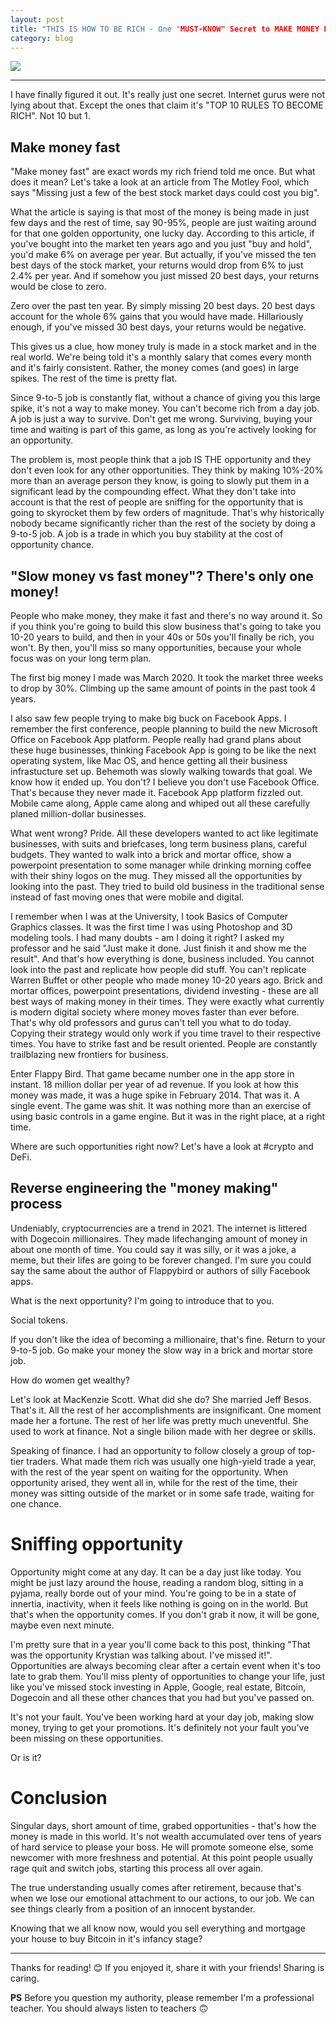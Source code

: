 ```yaml
---
layout: post
title: "THIS IS HOW TO BE RICH - One "MUST-KNOW" Secret to MAKE MONEY FAST"
category: blog
---
```


![](https://d.ibtimes.co.uk/en/full/1571680/sahara-desert.jpg)

---

I have finally figured it out. It's really just one secret. Internet gurus were not lying about that. Except the ones that claim it's "TOP 10 RULES TO BECOME RICH". Not 10 but 1. 

## Make money fast

"Make money fast" are exact words my rich friend told me once. But what does it mean? Let's take a look at an article from The Motley Fool, which says "Missing just a few of the best stock market days could cost you big".

What the article is saying is that most of the money is being made in just few days and the rest of time, say 90-95%, people are just waiting around for that one golden opportunity, one lucky day. According to this article, if you've bought into the market ten years ago and you just "buy and hold", you'd make 6% on average per year. But actually, if you've missed the ten best days of the stock market, your returns would drop from 6% to just 2.4% per year. And if somehow you just missed 20 best days, your returns would be close to zero.

Zero over the past ten year. By simply missing 20 best days. 20 best days account for the whole 6% gains that you would have made. Hillariously enough, if you've missed 30 best days, your returns would be negative.

This gives us a clue, how money truly is made in a stock market and in the real world. We're being told it's a monthly salary that comes every month and it's fairly consistent. Rather, the money comes (and goes) in large spikes. The rest of the time is pretty flat.

Since 9-to-5 job is constantly flat, without a chance of giving you this large spike, it's not a way to make money. You can't become rich from a day job. A job is just a way to survive. Don't get me wrong. Surviving, buying your time and waiting is part of this game, as long as you're actively looking for an opportunity.

The problem is, most people think that a job IS THE opportunity and they don't even look for any other opportunities. They think by making 10%-20% more than an average person they know, is going to slowly put them in a significant lead by the compounding effect. What they don't take into account is that the rest of people are sniffing for the opportunity that is going to skyrocket them by few orders of magnitude. That's why historically nobody became significantly richer than the rest of the society by doing a 9-to-5 job. A job is a trade in which you buy stability at the cost of opportunity chance.

## "Slow money vs fast money"? There's only one money!

People who make money, they make it fast and there's no way around it. So if you think you're going to build this slow business that's going to take you 10-20 years to build, and then in your 40s or 50s you'll finally be rich, you won't. By then, you'll miss so many opportunities, because your whole focus was on your long term plan.

The first big money I made was March 2020. It took the market three weeks to drop by 30%. Climbing up the same amount of points in the past took 4 years.

I also saw few people trying to make big buck on Facebook Apps. I remember the first conference, people planning to build the new Microsoft Office on Facebook App platform. People really had grand plans about these huge businesses, thinking Facebook App is going to be like the next operating system, like Mac OS, and hence getting all their business infrastucture set up. Behemoth was slowly walking towards that goal. We know how it ended up. You don't? I believe you don't use Facebook Office. That's because they never made it. Facebook App platform fizzled out. Mobile came along, Apple came along and whiped out all these carefully planed million-dollar businesses.

What went wrong? Pride. All these developers wanted to act like legitimate businesses, with suits and briefcases, long term business plans, careful budgets. They wanted to walk into a brick and mortar office, show a powerpoint presentation to some manager while drinking morning coffee with their shiny logos on the mug. They missed all the opportunities by looking into the past. They tried to build old business in the traditional sense instead of fast moving ones that were mobile and digital.

I remember when I was at the University, I took Basics of Computer Graphics classes. It was the first time I was using Photoshop and 3D modeling tools. I had many doubts - am I doing it right? I asked my professor and he said "Just make it done. Just finish it and show me the result". And that's how everything is done, business included. You cannot look into the past and replicate how people did stuff. You can't replicate Warren Buffet or other people who made money 10-20 years ago. Brick and mortar offices, powerpoint presentations, dividend investing - these are all best ways of making money in their times. They were exactly what currently is modern digital society where money moves faster than ever before. That's why old professors and gurus can't tell you what to do today. Copying their strategy would only work if you time travel to their respective times. You have to strike fast and be result oriented. People are constantly trailblazing new frontiers for business.

Enter Flappy Bird. That game became number one in the app store in instant. 18 million dollar per year of ad revenue. If you look at how this money was made, it was a huge spike in February 2014. That was it. A single event. The game was shit. It was nothing more than an exercise of using basic controls in a game engine. But it was in the right place, at a right time. 

Where are such opportunities right now? Let's have a look at #crypto and DeFi.

## Reverse engineering the "money making" process

Undeniably, cryptocurrencies are a trend in 2021. The internet is littered with Dogecoin millionaires. They made lifechanging amount of money in about one month of time. You could say it was silly, or it was a joke, a meme, but their lifes are going to be forever changed. I'm sure you could say the same about the author of Flappybird or authors of silly Facebook apps.

What is the next opportunity? I'm going to introduce that to you.

Social tokens.

If you don't like the idea of becoming a millionaire, that's fine. Return to your 9-to-5 job. Go make your money the slow way in a brick and mortar store job.

How do women get wealthy?

Let's look at MacKenzie Scott. What did she do? She married Jeff Besos. That's it. All the rest of her accomplishments are insignificant. One moment made her a fortune. The rest of her life was pretty much uneventful. She used to work at finance. Not a single bilion made with her degree or skills.

Speaking of finance. I had an opportunity to follow closely a group of top-tier traders. What made them rich was usually one high-yield trade a year, with the rest of the year spent on waiting for the opportunity. When opportunity arised, they went all in, while for the rest of the time, their money was sitting outside of the market or in some safe trade, waiting for one chance.

# Sniffing opportunity

Opportunity might come at any day. It can be a day just like today. You might be just lazy around the house, reading a random blog, sitting in a pyjama, really borde out of your mind. You're going to be in a state of innertia, inactivity, when it feels like nothing is going on in the world. But that's when the opportunity comes. If you don't grab it now, it will be gone, maybe even next minute.

I'm pretty sure that in a year you'll come back to this post, thinking "That was the opportunity Krystian was talking about. I've missed it!". Opportunities are always becoming clear after a certain event when it's too late to grab them. You'll miss plenty of opportunities to change your life, just like you've missed stock investing in Apple, Google, real estate, Bitcoin, Dogecoin and all these other chances that you had but you've passed on.

It's not your fault. You've been working hard at your day job, making slow money, trying to get your promotions. It's definitely not your fault you've been missing on these opportunities.

Or is it?

# Conclusion

 Singular days, short amount of time, grabed opportunities - that's how the money is made in this world. It's not wealth accumulated over tens of years of hard service to please your boss. He will promote someone else, some newcomer with more freshness and potential. At this point people usually rage quit and switch jobs, starting this process all over again.

The true understanding usually comes after retirement, because that's when we lose our emotional attachment to our actions, to our job. We can see things clearly from a position of an innocent bystander.

Knowing that we all know now, would you sell everything and mortgage your house to buy Bitcoin in it's infancy stage?

---

Thanks for reading! 😊 If you enjoyed it, share it with your friends! Sharing is caring.

**PS** Before you question my authority, please remember I'm a professional teacher. You should always listen to teachers 🙃

